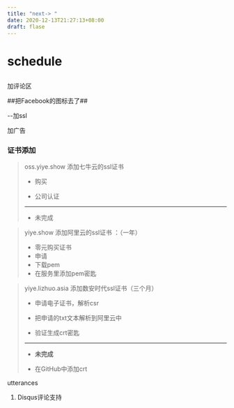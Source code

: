 ```yaml
---
title: "next-> "
date: 2020-12-13T21:27:13+08:00
draft: flase
---
```




# schedule

## 

加评论区

##把Facebook的图标去了##

--加ssl

加广告

### 证书添加

> oss.yiye.show 添加七牛云的ssl证书
>
> - 购买
>
> - 公司认证
>
> - -------------------------
>
> - 未完成

> yiye.show 添加阿里云的ssl证书 ：（一年）
>
> - 零元购买证书
> - 申请
> - 下载pem
> - 在服务里添加pem密匙

> yiye.lizhuo.asia 添加数安时代ssl证书（三个月）
>
> - 申请电子证书，解析csr
>
> - 把申请的txt文本解析到阿里云中
>
> - 验证生成crt密匙 
>
> - --------------------------
>
> - **未完成**
>
> - 在GitHub中添加crt
>
>   

utterances

1. Disqus评论支持